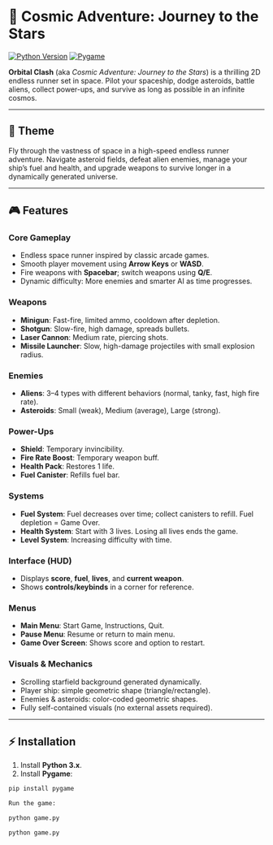 # 🌌 Cosmic Adventure: Journey to the Stars

[![Python Version](https://img.shields.io/badge/Python-3.x-blue.svg)](https://www.python.org/)
[![Pygame](https://img.shields.io/badge/Pygame-2.5.2-brightgreen.svg)](https://www.pygame.org/)

**Orbital Clash** (aka *Cosmic Adventure: Journey to the Stars*) is a thrilling 2D endless runner set in space. Pilot your spaceship, dodge asteroids, battle aliens, collect power-ups, and survive as long as possible in an infinite cosmos.

---

## 🎨 Theme
Fly through the vastness of space in a high-speed endless runner adventure. Navigate asteroid fields, defeat alien enemies, manage your ship’s fuel and health, and upgrade weapons to survive longer in a dynamically generated universe.

---

## 🎮 Features

### Core Gameplay
- Endless space runner inspired by classic arcade games.
- Smooth player movement using **Arrow Keys** or **WASD**.
- Fire weapons with **Spacebar**; switch weapons using **Q/E**.
- Dynamic difficulty: More enemies and smarter AI as time progresses.

### Weapons
- **Minigun**: Fast-fire, limited ammo, cooldown after depletion.
- **Shotgun**: Slow-fire, high damage, spreads bullets.
- **Laser Cannon**: Medium rate, piercing shots.
- **Missile Launcher**: Slow, high-damage projectiles with small explosion radius.

### Enemies
- **Aliens**: 3–4 types with different behaviors (normal, tanky, fast, high fire rate).
- **Asteroids**: Small (weak), Medium (average), Large (strong).

### Power-Ups
- **Shield**: Temporary invincibility.
- **Fire Rate Boost**: Temporary weapon buff.
- **Health Pack**: Restores 1 life.
- **Fuel Canister**: Refills fuel bar.

### Systems
- **Fuel System**: Fuel decreases over time; collect canisters to refill. Fuel depletion = Game Over.
- **Health System**: Start with 3 lives. Losing all lives ends the game.
- **Level System**: Increasing difficulty with time.

### Interface (HUD)
- Displays **score**, **fuel**, **lives**, and **current weapon**.
- Shows **controls/keybinds** in a corner for reference.

### Menus
- **Main Menu**: Start Game, Instructions, Quit.
- **Pause Menu**: Resume or return to main menu.
- **Game Over Screen**: Shows score and option to restart.

### Visuals & Mechanics
- Scrolling starfield background generated dynamically.
- Player ship: simple geometric shape (triangle/rectangle).
- Enemies & asteroids: color-coded geometric shapes.
- Fully self-contained visuals (no external assets required).

---

## ⚡ Installation

1. Install **Python 3.x**.
2. Install **Pygame**:

```bash
pip install pygame

Run the game:

python game.py

python game.py
